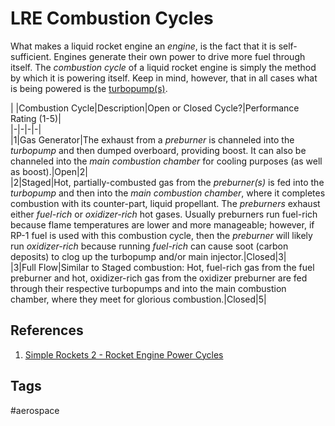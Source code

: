 # LRE Combustion Cycles 

What makes a liquid rocket engine an *engine*, is the fact that it is self-sufficient. Engines generate their own power to drive more fuel through itself. The *combustion cycle* of a liquid rocket engine is simply the method by which it is powering itself. Keep in mind, however, that in all cases what is being powered is the [turbopump(s)](/202201100451).

| |Combustion Cycle|Description|Open or Closed Cycle?|Performance Rating (1-5)|  
|-|-|-|-|  
|1|Gas Generator|The exhaust from a *preburner* is channeled into the *turbopump* and then dumped overboard, providing boost. It can also be channeled into the *main combustion chamber* for cooling purposes (as well as boost).|Open|2|  
|2|Staged|Hot, partially-combusted gas from the *preburner(s)* is fed into the *turbopump* and then into the *main combustion chamber*, where it completes combustion with its counter-part, liquid propellant. The *preburners* exhaust either *fuel-rich* or *oxidizer-rich* hot gases. Usually preburners run fuel-rich because flame temperatures are lower and more manageable; however, if RP-1 fuel is used with this combustion cycle, then the *preburner* will likely run *oxidizer-rich* because running *fuel-rich* can cause soot (carbon deposits) to clog up the turbopump and/or main injector.|Closed|3|  
|3|Full Flow|Similar to Staged combustion: Hot, fuel-rich gas from the fuel preburner and hot, oxidizer-rich gas from the oxidizer preburner are fed through their respective turbopumps and into the main combustion chamber, where they meet for glorious combustion.|Closed|5|

## References
1. [Simple Rockets 2 - Rocket Engine Power Cycles](https://simplerockets2.fandom.com/wiki/Rocket_Engine_Power_Cycles)
## Tags
#aerospace
